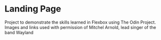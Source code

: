 # Landing Page 
Project to demonstrate the skills learned in Flexbox using The Odin Project.  Images and links used with permission of Mitchel Arnold, lead singer of the band Wayland
